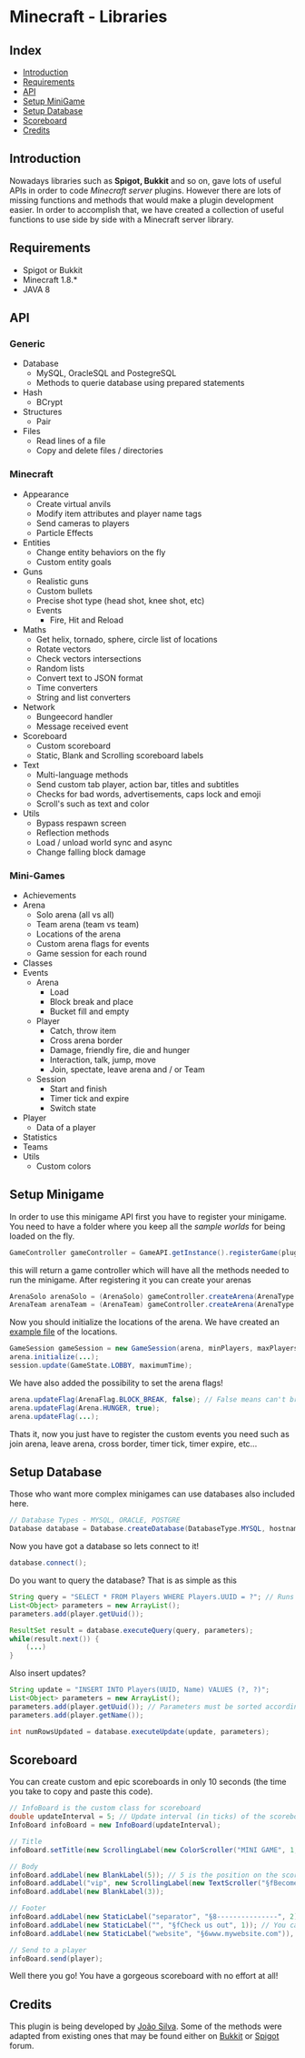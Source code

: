 # Minecraft - Libraries

## Index
* [Introduction](#introduction)
* [Requirements](#requirements)
* [API](#api)
* [Setup MiniGame](#setup_minigame)
* [Setup Database](#setup_database)
* [Scoreboard](#scoreboard)
* [Credits](#credits)

## <a name="introduction"></a>Introduction

Nowadays libraries such as **Spigot, Bukkit** and so on, gave lots of useful APIs in order to code *Minecraft server* plugins.
However there are lots of missing functions and methods that would make a plugin development easier. In order to accomplish that, we have created a collection of useful functions to use side by side with a Minecraft server library.

## <a name="requirements"></a>Requirements
* Spigot or Bukkit
* Minecraft 1.8.*
* JAVA 8

## <a name="api"></a>API
### Generic
* Database
    * MySQL, OracleSQL and PostegreSQL
    * Methods to querie database using prepared statements
* Hash
    * BCrypt
* Structures
    * Pair
* Files
    * Read lines of a file
    * Copy and delete files / directories

### Minecraft
* Appearance
    * Create virtual anvils
    * Modify item attributes and player name tags
    * Send cameras to players
    * Particle Effects
* Entities
    * Change entity behaviors on the fly
    * Custom entity goals
* Guns
    * Realistic guns
    * Custom bullets
    * Precise shot type (head shot, knee shot, etc)
    * Events
        * Fire, Hit and Reload
* Maths
    * Get helix, tornado, sphere, circle list of locations
    * Rotate vectors
    * Check vectors intersections
    * Random lists
    * Convert text to JSON format
    * Time converters
    * String and list converters
* Network
    * Bungeecord handler
    * Message received event
* Scoreboard
    * Custom scoreboard
    * Static, Blank and Scrolling scoreboard labels
* Text
    * Multi-language methods
    * Send custom tab player, action bar, titles and subtitles
    * Checks for bad words, advertisements, caps lock and emoji
    * Scroll's such as text and color
* Utils
    * Bypass respawn screen
    * Reflection methods
    * Load / unload world sync and async
    * Change falling block damage

### Mini-Games
* Achievements
* Arena
    * Solo arena (all vs all)
    * Team arena (team vs team)
    * Locations of the arena
    * Custom arena flags for events
    * Game session for each round
* Classes
* Events
    * Arena
        * Load
        * Block break and place
        * Bucket fill and empty
    * Player
        * Catch, throw item
        * Cross arena border
        * Damage, friendly fire, die and hunger
        * Interaction, talk, jump, move
        * Join, spectate, leave arena and / or Team
    * Session
        * Start and finish
        * Timer tick and expire
        * Switch state
* Player
    * Data of a player
* Statistics
* Teams
* Utils
    * Custom colors

## <a name="setup_minigame"></a>Setup Minigame

In order to use this minigame API first you have to register your minigame. You need to have a folder where you keep all the *sample worlds* for being loaded on the fly.
```java
GameController gameController = GameAPI.getInstance().registerGame(plugin, worldsFolder);
```
this will return a game controller which will have all the methods needed to run the minigame.
After registering it you can create your arenas
```java
ArenaSolo arenaSolo = (ArenaSolo) gameController.createArena(ArenaType.SOLO);
ArenaTeam arenaTeam = (ArenaTeam) gameController.createArena(ArenaType.TEAM);
```
Now you should initialize the locations of the arena. We have created an [example file](https://gitlab.com/RevTut/minecraft-sky-wars/blob/games_api_integration/src/resources/location.yml) of the locations.
```java
GameSession gameSession = new GameSession(arena, minPlayers, maxPlayers); // You should create a game session per round
arena.initialize(...);
session.update(GameState.LOBBY, maximumTime);
```
We have also added the possibility to set the arena flags!
```java
arena.updateFlag(ArenaFlag.BLOCK_BREAK, false); // False means can't break blocks, true would mean the opposite
arena.updateFlag(Arena.HUNGER, true);
arena.updateFlag(...);
```
Thats it, now you just have to register the custom events you need such as join arena, leave arena, cross border, timer tick, timer expire, etc...

## <a name="setup_database"></a>Setup Database

Those who want more complex minigames can use databases also included here.
```java
// Database Types - MYSQL, ORACLE, POSTGRE
Database database = Database.createDatabase(DatabaseType.MYSQL, hostname, port, database, username, password);
```
Now you have got a database so lets connect to it!
```java
database.connect();
```
Do you want to query the database? That is as simple as this
```java
String query = "SELECT * FROM Players WHERE Players.UUID = ?"; // Runs on prepared statements
List<Object> parameters = new ArrayList();
parameters.add(player.getUuid());

ResultSet result = database.executeQuery(query, parameters);
while(result.next()) {
    (...)
}
```

Also insert updates?
```java
String update = "INSERT INTO Players(UUID, Name) VALUES (?, ?)";
List<Object> parameters = new ArrayList();
parameters.add(player.getUuid()); // Parameters must be sorted accordingly with the statement
parameters.add(player.getName());

int numRowsUpdated = database.executeUpdate(update, parameters);
```

## <a name="scoreboard"></a>Scoreboard

You can create custom and epic scoreboards in only 10 seconds (the time you take to copy and paste this code).
```java
// InfoBoard is the custom class for scoreboard
double updateInterval = 5; // Update interval (in ticks) of the scoreboard dynamic labels (eg. ScrollingLabel). Negative value to disable this automatic update.
InfoBoard infoBoard = new InfoBoard(updateInterval);

// Title
infoBoard.setTitle(new ScrollingLabel(new ColorScroller("MINI GAME", 1, ChatColor.AQUA, ChatColor.YELLOW, ChatColor.GOLD))); // Color scroller on the title

// Body
infoBoard.addLabel(new BlankLabel(5)); // 5 is the position on the scoreboard
infoBoard.addLabel("vip", new ScrollingLabel(new TextScroller("§fBecome §6VIP §fat our store! | ", 15, 4)); // 15 is the length of the scroller text. "vip" is the ID of the label
infoBoard.addLabel(new BlankLabel(3));

// Footer
infoBoard.addLabel(new StaticLabel("separator", "§8---------------", 2);
infoBoard.addLabel(new StaticLabel("", "§fCheck us out", 1)); // You can use empty strings for ID
infoBoard.addLabel(new StaticLabel("website", "§6www.mywebsite.com")), 0;

// Send to a player
infoBoard.send(player);
```

Well there you go! You have a gorgeous scoreboard with no effort at all!

## <a name="credits"></a>Credits

This plugin is being developed by [João Silva](https://gitlab.com/u/joaosilva2095). Some of the methods were adapted from existing ones that may be found either on [Bukkit](http://bukkit.org/forums/) or [Spigot](https://www.spigotmc.org/forums/) forum.
